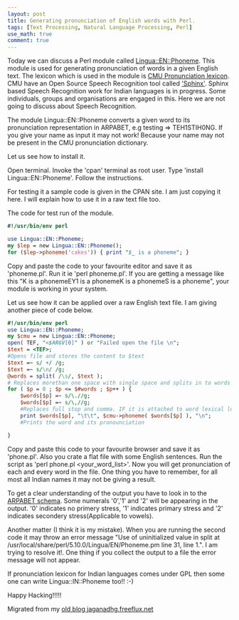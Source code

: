 ```yaml
---
layout: post
title: Generating pronunciation of English words with Perl.
tags: [Text Processing, Natural Language Processing, Perl]
use_math: true
comment: true
---
```

Today we can discuss a Perl module called [Lingua::EN::Phoneme](http://search.cpan.org/~marnanel/Lingua-EN-Phoneme-0.01/lib/Lingua/EN/Phoneme.pm). This module is used for generating pronunciation of words in a given English text. The lexicon which is used in the module is [CMU Pronunciation lexicon](http://www.speech.cs.cmu.edu/cgi-bin/cmudict).  CMU have an Open Source Speech Recognition tool called ['Sphinx'](http://www.speech.cs.cmu.edu/). Sphinx based Speech Recognition work for Indian languages is in progress. Some individuals, groups and organisations are engaged in this. Here we are not going to discuss about Speech Recognition.  

The module Lingua::EN::Phoneme converts a given word to its pronunciation representation in ARPABET, e.g testing => TEH1STIH0NG. If you give your name as input it may not work! Because your name may not be present in the CMU pronunciation dictionary.  

Let us see how to install it.

Open terminal. Invoke the 'cpan' terminal as root user. Type 'install Lingua::EN::Phoneme'. Follow the instructions. 

For testing it a sample code is given in the CPAN site. I am just copying it here. I will explain how to use it in a raw text file too. 

The code for test run of the module.

```perl
#!/usr/bin/env perl

use Lingua::EN::Phoneme;
my $lep = new Lingua::EN::Phoneme();
for ($lep->phoneme('cakes')) { print "$_ is a phoneme"; }
```

Copy and paste the code to your favourite editor and save it as 'phoneme.pl'. Run it ie 'perl phoneme.pl'. If you are getting a message like this "K is a phonemeEY1 is a phonemeK is a phonemeS is a phoneme", your module is working in your system.

Let us see how it can be applied over a raw English text file. I am giving another piece of code below.

```perl
#!/usr/bin/env perl
use Lingua::EN::Phoneme;
my $cmu = new Lingua::EN::Phoneme;
open( TEF, "<$ARGV[0]" ) or "Failed open the file \n";
$text = <TEF>;
#Opens file and stores the content to $text
$text =~ s/ +/ /g;
$text =~ s/\n/ /g;
@words = split( /\s/, $text );
# Replaces morethan one space with single space and splits in to words
for ( $p = 0 ; $p <= $#words ; $p++ ) {
    $words[$p] =~ s/\.//g;
    $words[$p] =~ s/\,//g;
    #Replaces full stop and comma. IF it is attached to word lexical lookup will fail
    print $words[$p], "\t\t", $cmu->phoneme( $words[$p] ), "\n";
    #Prints the word and its pronounciation

}
```

Copy and paste this code to your favourite browser and save it as 'phone.pl'. Also you crate a flat file with some English sentences. Run the script as 'perl phone.pl <your_word_list>'. Now you will get pronunciation of each and every word in the file.  One thing you have to remember, for all most all Indian names it may not be giving a result.

To get a clear understanding of the output you have to look in to the [ARPABET schema](http://en.wikipedia.org/wiki/Arpabet). Some numerals '0','1' and '2' will be appearing in the output. '0' indicates no primery stress, '1' indicates primary stress and '2' indicates secondery stress(Applicable to vowels).

Another matter (I think it is my mistake). When you are running the second code it may throw an error message "Use of uninitialized value in split at /usr/local/share/perl/5.10.0/Lingua/EN/Phoneme.pm line 31, <TEF> line 1.". I am trying to resolve it!. One thing if you collect the output to a file the error message will not appear. 

If pronunciation lexicon for Indian languages comes under GPL then some one can write Lingua::IN::Phoneme too!! :-) 

Happy Hacking!!!!!



Migrated from my [old blog jaganadhg.freeflux.net](https://web.archive.org/web/20160323193721/http://jaganadhg.freeflux.net/blog)
